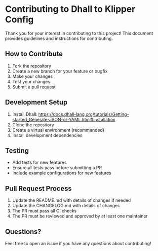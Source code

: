 # Contributing to Dhall to Klipper Config

Thank you for your interest in contributing to this project! This document provides guidelines and instructions for contributing.

## How to Contribute

1. Fork the repository
2. Create a new branch for your feature or bugfix
3. Make your changes
4. Test your changes
5. Submit a pull request

## Development Setup

1. Install Dhall: https://docs.dhall-lang.org/tutorials/Getting-started_Generate-JSON-or-YAML.html#installation
2. Clone the repository
3. Create a virtual environment (recommended)
4. Install development dependencies

## Testing

- Add tests for new features
- Ensure all tests pass before submitting a PR
- Include example configurations for new features

## Pull Request Process

1. Update the README.md with details of changes if needed
2. Update the CHANGELOG.md with details of changes
3. The PR must pass all CI checks
4. The PR must be reviewed and approved by at least one maintainer

## Questions?

Feel free to open an issue if you have any questions about contributing! 